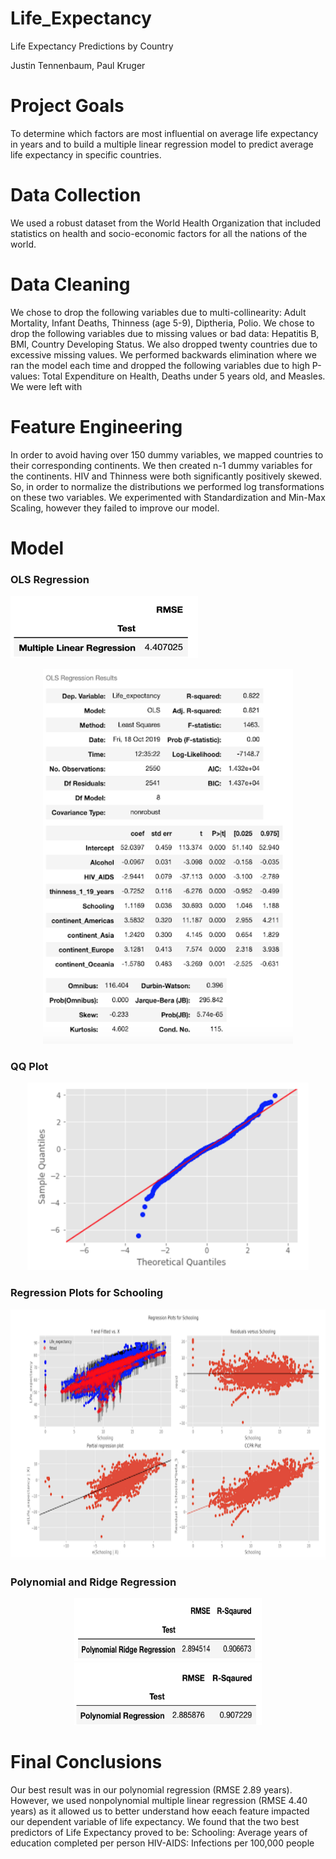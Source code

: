 # Life_Expectancy
Life Expectancy Predictions by Country

Justin Tennenbaum, Paul Kruger 


# Project Goals

To determine which factors are most influential on average life expectancy in years and to build a multiple linear regression model to predict average life expectancy in specific countries.

# Data Collection

We used a robust dataset from the World Health Organization that included statistics on health and socio-economic factors for all the nations of the world.

# Data Cleaning

We chose to drop the following variables due to multi-collinearity:  Adult Mortality, Infant Deaths, Thinness (age 5-9), Diptheria, Polio.  We chose to drop the following variables due to missing values or bad data:  Hepatitis B, BMI, Country Developing Status.  We also dropped twenty countries due to excessive missing values.  We performed backwards elimination where we ran the model each time and dropped the following variables due to high P-values:  Total Expenditure on Health, Deaths under 5 years old, and Measles. We were left with 

# Feature Engineering

In order to avoid having over 150 dummy variables, we mapped countries to their corresponding continents.  We then created n-1 dummy variables for the continents.  HIV and Thinness were both significantly positively skewed.  So, in order to normalize the distributions we performed log transformations on these two variables.  We experimented with Standardization and Min-Max Scaling, however they failed to improve our model.

# Model


### OLS Regression

<p>
<img src="https://github.com/jmt0221/Life_Expectancy/blob/master/Images/MLR.png" width="300" height="100">
</p>

<p align="center">
<img src="https://github.com/jmt0221/Life_Expectancy/blob/master/Images/reg_table.png" width="400" height="600">
</p>

### QQ Plot

<p align="center">
<img src="https://github.com/jmt0221/Life_Expectancy/blob/master/Images/QQ.png" width="450" height="300">
</p>

### Regression Plots for Schooling

<p align="center">
<img src="https://github.com/jmt0221/Life_Expectancy/blob/master/Images/regression_plot.png" width="700" height="400">
</p>

### Polynomial and Ridge Regression

<p align="center">
<img src="https://github.com/jmt0221/Life_Expectancy/blob/master/Images/poly_ridge.png" width="300" height="100">
<img src="https://github.com/jmt0221/Life_Expectancy/blob/master/Images/poly.png" width="300" height="100">
</p>

# Final Conclusions

Our best result was in our polynomial regression (RMSE 2.89 years).  However, we used nonpolynomial multiple linear regression (RMSE 4.40 years) as it allowed us to better understand how eeach feature impacted our dependent variable of life expectancy.  We found that the two best predictors of Life Expectancy proved to be:
Schooling:  Average years of education completed per person
HIV-AIDS:  Infections per 100,000 people
